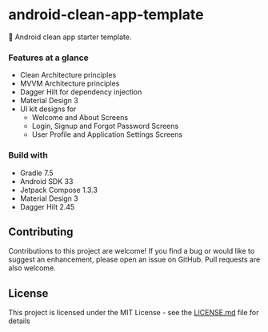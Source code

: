 # android-clean-app-template

🚀 Android clean app starter template.

### Features at a glance

- Clean Architecture principles
- MVVM Architecture principles
- Dagger Hilt for dependency injection
- Material Design 3
- UI kit designs for
    - Welcome and About Screens
    - Login, Signup and Forgot Password Screens
    - User Profile and Application Settings Screens

### Build with

- Gradle 7.5
- Android SDK 33
- Jetpack Compose 1.3.3
- Material Design 3
- Dagger Hilt 2.45

## Contributing

Contributions to this project are welcome! If you find a bug or would like to suggest an
enhancement, please open an issue on GitHub. Pull requests are also welcome.

## License

This project is licensed under the MIT License - see the [LICENSE.md](LICENSE.md) file for details
